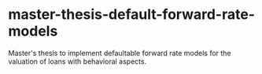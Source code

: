 # master-thesis-default-forward-rate-models
Master's thesis to implement defaultable forward rate models for the valuation of loans with behavioral aspects.
